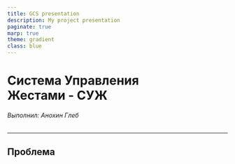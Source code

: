 ```yaml
---
title: GCS presentation
description: My project presentation
paginate: true
marp: true
theme: gradient
class: blue
---
```


<!-- _header: <img src="https://pic.rutubelist.ru/userappearance/dc/37/dc3746f60d1cb5219880ba2744ec34e6.jpeg" height="100" style="float: left;">  <img src="https://gkl-kemerovo.ru/images/logo_gkl.png" height="100" > <img src="https://www.donorsforum.ru/wp-content/uploads/2018/04/jpg_melnichenko_logo-01.jpg" height="80" style="float: left;">  -->

# Система Управления <br> Жестами - СУЖ <!-- fit -->
###### Выполнил: Анохин Глеб

---

## Проблема

